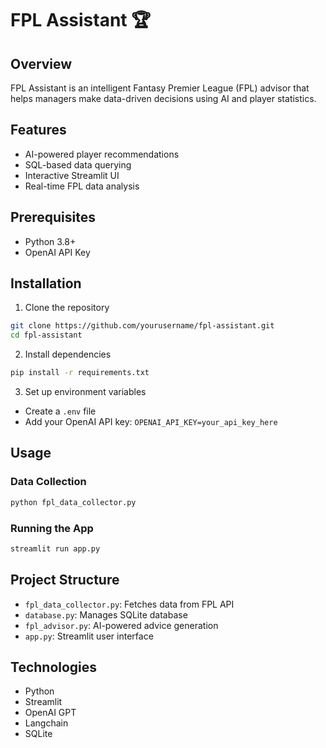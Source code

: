 # FPL Assistant 🏆

## Overview

FPL Assistant is an intelligent Fantasy Premier League (FPL) advisor that helps managers make data-driven decisions using AI and player statistics.

## Features

- AI-powered player recommendations
- SQL-based data querying
- Interactive Streamlit UI
- Real-time FPL data analysis

## Prerequisites

- Python 3.8+
- OpenAI API Key

## Installation

1. Clone the repository

```bash
git clone https://github.com/yourusername/fpl-assistant.git
cd fpl-assistant
```

2. Install dependencies

```bash
pip install -r requirements.txt
```

3. Set up environment variables

- Create a `.env` file
- Add your OpenAI API key: `OPENAI_API_KEY=your_api_key_here`

## Usage

### Data Collection

```bash
python fpl_data_collector.py
```

### Running the App

```bash
streamlit run app.py
```

## Project Structure

- `fpl_data_collector.py`: Fetches data from FPL API
- `database.py`: Manages SQLite database
- `fpl_advisor.py`: AI-powered advice generation
- `app.py`: Streamlit user interface

## Technologies

- Python
- Streamlit
- OpenAI GPT
- Langchain
- SQLite

